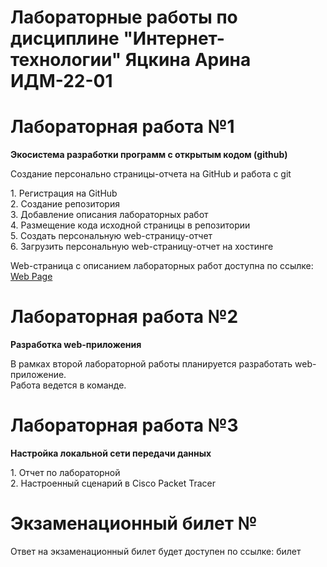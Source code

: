 # Лабораторные работы по дисциплине "Интернет-технологии" Яцкина Арина ИДМ-22-01

<h1>Лабораторная работа №1</h1>
<b><p>Экосистема разработки программ с открытым кодом (github)</b></p>
<p>Создание персонально страницы-отчета на GitHub и работа с git</p>
1. Регистрация на GitHub<br>
2. Создание репозитория<br>
3. Добавление описания лабораторных работ<br>
4. Размещение кода исходной страницы в репозитории<br>
5. Создать персональную web-страницу-отчет<br>
6. Загрузить персональную web-страницу-отчет на хостинге<br>

Web-страница с описанием лабораторных работ доступна по ссылке: <a href="https://y-arina.github.io/">Web Page</a>

<h1>Лабораторная работа №2</h1>
<b><p>Разработка web-приложения</b></p>
В рамках второй лабораторной работы планируется разработать web-приложение.<br>
Работа ведется в команде.<br>

<h1>Лабораторная работа №3</h1>
<b><p>Настройка локальной сети передачи данных</b></p>
1. Отчет по лабораторной<br>
2. Настроенный сценарий в Cisco Packet Tracer<br>

<h1>Экзаменационный билет №</h1>
<p>Ответ на экзаменационный билет будет доступен по ссылке: билет </p>
